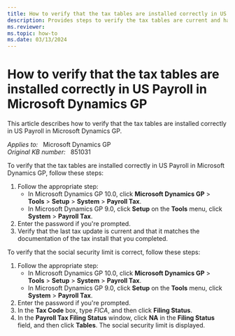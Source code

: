 ```yaml
---
title: How to verify that the tax tables are installed correctly in US Payroll in Microsoft Dynamics GP
description: Provides steps to verify the tax tables are current and have the correct FICA Social Security limit.
ms.reviewer:
ms.topic: how-to
ms.date: 03/13/2024
---
```

# How to verify that the tax tables are installed correctly in US Payroll in Microsoft Dynamics GP

This article describes how to verify that the tax tables are installed correctly in US Payroll in Microsoft Dynamics GP.

_Applies to:_ &nbsp; Microsoft Dynamics GP  
_Original KB number:_ &nbsp; 851031

To verify that the tax tables are installed correctly in US Payroll in Microsoft Dynamics GP, follow these steps:

1. Follow the appropriate step:
   - In Microsoft Dynamics GP 10.0, click **Microsoft Dynamics GP** > **Tools** > **Setup** > **System** > **Payroll Tax**.
   - In Microsoft Dynamics GP 9.0, click **Setup** on the **Tools** menu, click **System** > **Payroll Tax**.
2. Enter the password if you're prompted.
3. Verify that the last tax update is current and that it matches the documentation of the tax install that you completed.

To verify that the social security limit is correct, follow these steps:

1. Follow the appropriate step:
   - In Microsoft Dynamics GP 10.0, click **Microsoft Dynamics GP** > **Tools** > **Setup** > **System** > **Payroll Tax**.
   - In Microsoft Dynamics GP 9.0, click **Setup** on the **Tools** menu, click **System** > **Payroll Tax**.
1. Enter the password if you're prompted.
1. In the **Tax Code** box, type *FICA*, and then click **Filing Status**.
1. In the **Payroll Tax Filing Status** window, click **NA** in the **Filing Status** field, and then click **Tables**. The social security limit is displayed.
